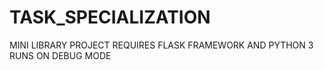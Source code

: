 # TASK_SPECIALIZATION
MINI LIBRARY PROJECT
REQUIRES FLASK FRAMEWORK AND PYTHON 3
RUNS ON DEBUG MODE
